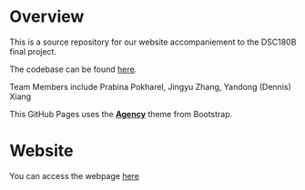 # Overview
This is a source repository for our website accompaniement to the DSC180B final project.

The codebase can be found [here](https://github.com/yandongxiang/GNN-DSC180A).

Team Members include Prabina Pokharel, Jingyu Zhang, Yandong (Dennis) Xiang

This GitHub Pages uses the **[Agency](https://startbootstrap.com/theme/agency)** theme from Bootstrap. 

# Website
You can access the webpage [here](http://prabina-p.github.io/Detecting-Fraud-With-Oversampling-Techniques-and-Sparsity-Contraints)
